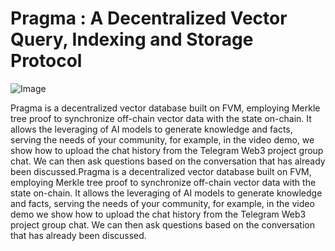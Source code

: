 # Pragma : A Decentralized Vector Query, Indexing and Storage Protocol 

![Image](https://img.tamago.finance/Pragma.png)

Pragma is a decentralized vector database built on FVM, employing Merkle tree proof to synchronize off-chain vector data with the state on-chain. It allows the leveraging of AI models to generate knowledge and facts, serving the needs of your community, for example, in the video demo, we show how to upload the chat history from the Telegram Web3 project group chat. We can then ask questions based on the conversation that has already been discussed.Pragma is a decentralized vector database built on FVM, employing Merkle tree proof to synchronize off-chain vector data with the state on-chain. It allows the leveraging of AI models to generate knowledge and facts, serving the needs of your community, for example, in the video demo we show how to upload the chat history from the Telegram Web3 project group chat. We can then ask questions based on the conversation that has already been discussed.
